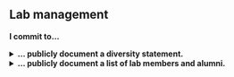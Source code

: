## Lab management
<b>I commit to…<b>

<details>
<summary> <b>… publicly document a diversity statement.<b> </summary>
Details: Science is an international endeavour, which brings together people from many cultures. This statement is an opportunity to specify the steps you, and your institution, have taken to support a diversity of researchers with differing needs and backgrounds.
Suggestions: 
-Make clear what are the institutional rules for maternity and paternity leave
-Normalize specifying pronouns in email signatures and profiles (e.g. slack). 
-Encourage people to share and mark on the lab calendar crucial cultural events/festivities. 
-Encourage attendance of EDI training.
-Discuss steps taken to facilitate diversity in applicants.
-During onboarding, discuss cultural needs (e.g. religious holidays, prayer facilities)
-Dedicate some meetings (e.g. journal club) to papers addressing diversity in science
-Consider diversity of voices when selecting papers in journal clubs
Example: Our lab fosters a diverse and inclusive environment. We believe that diversity is a resource to harness, and we strive to create a psychologically safe environment where disruptive points of view are valued. We encourage individuals from different cultural, socioeconomic, gender, and geographical backgrounds to join.
</details>


<details>
<summary> <b>… publicly document a list of lab members and alumni.<b> </summary>
Details:  A clear and current list of lab members allows prospective applicants to gauge the size and composition of the lab. Unless otherwise requested, contact details for each person should be included. Adding alumni indicates the range of roles that lab members move into after leaving, and provides an avenue to gain more information about joining, working in, and leaving the lab.
</details>
